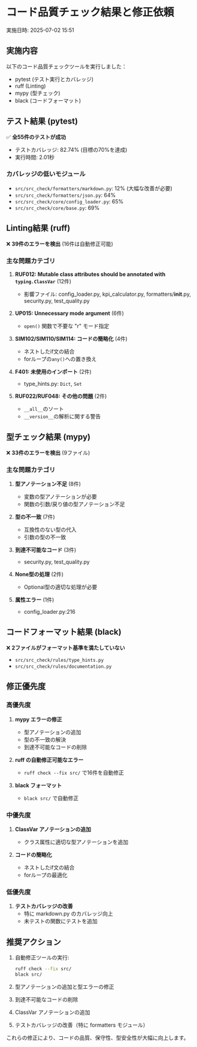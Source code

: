 # コード品質チェック結果と修正依頼

実施日時: 2025-07-02 15:51

## 実施内容

以下のコード品質チェックツールを実行しました：
- pytest (テスト実行とカバレッジ)
- ruff (Linting)
- mypy (型チェック)
- black (コードフォーマット)

## テスト結果 (pytest)

✅ **全55件のテストが成功**
- テストカバレッジ: 82.74% (目標の70%を達成)
- 実行時間: 2.01秒

### カバレッジの低いモジュール
- `src/src_check/formatters/markdown.py`: 12% (大幅な改善が必要)
- `src/src_check/formatters/json.py`: 64%
- `src/src_check/core/config_loader.py`: 65%
- `src/src_check/core/base.py`: 69%

## Linting結果 (ruff)

❌ **39件のエラーを検出** (16件は自動修正可能)

### 主な問題カテゴリ

1. **RUF012: Mutable class attributes should be annotated with `typing.ClassVar`** (12件)
   - 影響ファイル: config_loader.py, kpi_calculator.py, formatters/__init__.py, security.py, test_quality.py

2. **UP015: Unnecessary mode argument** (6件)
   - `open()` 関数で不要な "r" モード指定

3. **SIM102/SIM110/SIM114: コードの簡略化** (4件)
   - ネストしたif文の結合
   - forループの`any()`への置き換え

4. **F401: 未使用のインポート** (2件)
   - type_hints.py: `Dict`, `Set`

5. **RUF022/RUF048: その他の問題** (2件)
   - `__all__`のソート
   - `__version__`の解析に関する警告

## 型チェック結果 (mypy)

❌ **33件のエラーを検出** (9ファイル)

### 主な問題カテゴリ

1. **型アノテーション不足** (8件)
   - 変数の型アノテーションが必要
   - 関数の引数/戻り値の型アノテーション不足

2. **型の不一致** (7件)
   - 互換性のない型の代入
   - 引数の型の不一致

3. **到達不可能なコード** (3件)
   - security.py, test_quality.py

4. **None型の処理** (2件)
   - Optional型の適切な処理が必要

5. **属性エラー** (1件)
   - config_loader.py:216

## コードフォーマット結果 (black)

❌ **2ファイルがフォーマット基準を満たしていない**
- `src/src_check/rules/type_hints.py`
- `src/src_check/rules/documentation.py`

## 修正優先度

### 高優先度
1. **mypy エラーの修正**
   - 型アノテーションの追加
   - 型の不一致の解決
   - 到達不可能なコードの削除

2. **ruff の自動修正可能なエラー**
   - `ruff check --fix src/` で16件を自動修正

3. **black フォーマット**
   - `black src/` で自動修正

### 中優先度
1. **ClassVar アノテーションの追加**
   - クラス属性に適切な型アノテーションを追加

2. **コードの簡略化**
   - ネストしたif文の結合
   - forループの最適化

### 低優先度
1. **テストカバレッジの改善**
   - 特に markdown.py のカバレッジ向上
   - 未テストの関数にテストを追加

## 推奨アクション

1. 自動修正ツールの実行:
   ```bash
   ruff check --fix src/
   black src/
   ```

2. 型アノテーションの追加と型エラーの修正

3. 到達不可能なコードの削除

4. ClassVar アノテーションの追加

5. テストカバレッジの改善（特に formatters モジュール）

これらの修正により、コードの品質、保守性、型安全性が大幅に向上します。